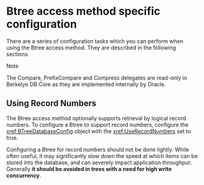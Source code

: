 # Btree access method specific configuration

There are a series of configuration tasks which you can perform when using the Btree access method. They are described in the following sections.

> [!NOTE]
> The Compare, PrefixCompare and Compress delegates are read-only in Berkelye DB Core as they are implemented internally by Oracle.

## Using Record Numbers

The Btree access method optionally supports retrieval by logical record numbers. To configure a Btree to support record numbers, configure the <xref:BTreeDatabaseConfig> object with the <xref:UseRecordNumbers> set to true.

Configuring a Btree for record numbers should not be done lightly. While often useful, it may significantly slow down the speed at which items can be stored into the database, and can severely impact application throughput. Generally __it should be avoided in trees with a need for high write concurrency__.